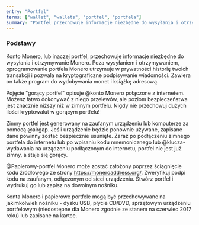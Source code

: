 ```yaml
---
entry: "Portfel"
terms: ["wallet", "wallets", "portfel", "portfela"]
summary: "Portfel przechowuje informacje niezbędne do wysyłania i otrzymywanie Monero."
---
```


### Podstawy

Konto Monero, lub inaczej portfel, przechowuje informacje niezbędne do wysyłania i otrzymywanie Monero. Poza wysyłaniem i otrzymywaniem, oprogramowanie portfela Monero utrzymuje w prywatności historię twoich transakcji i pozwala na kryptograficzne podpisywanie wiadomości. Zawiera on także program do wydobywania monet i książkę adresową.

Pojęcie "gorący portfel" opisuje @konto Monero połączone z internetem. Możesz łatwo dokonywać z niego przelewów, ale poziom bezpieczeństwa jest znacznie niższy niż w zimnym portfelu. Nigdy nie przechowuj dużych ilości kryptowalut w gorącym portfelu!

Zimny portfel jest generowany na zaufanym urządzeniu lub komputerze za pomocą @airgap. Jeśli urządzenie będzie ponownie używane, zapisane dane powinny zostać bezpiecznie usunięte. Zaraz po podłączeniu zimnego portfela do internetu lub po wpisaniu kodu mnemonicznego lub @klucza-wydawania na urządzeniu podłączonym do internetu, portfel nie jest już zimny, a staje się gorący.

@Papierowy-portfel Monero może zostać założony poprzez ściągnięcie kodu źródłowego ze strony https://moneroaddress.org/. Zweryfikuj podpi kodu na zaufanym, odłączonym od sieci urządzeniu. Stwórz portfel i wydrukuj go lub zapisz na dowolnym nośniku.

Konta Monero i papierowe portfele mogą być przechowywane na jakimkolwiek nośniku - dysku USB, płycie CD/DVD, sprzętowym urządzeniu portfelowym (niedostępne dla Monero zgodnie ze stanem na czerwiec 2017 roku) lub zapisane na kartce.
